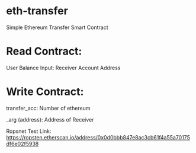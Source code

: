 # eth-transfer
Simple Ethereum Transfer Smart Contract
# Read Contract:
User Balance Input: Receiver Account Address

# Write Contract:
transfer_acc: Number of ethereum


_arg (address): Address of Receiver

Ropsnet Test Link:
https://ropsten.etherscan.io/address/0x0d0bbb847e8ac3cb61f4a55a70175df6e02f5938
